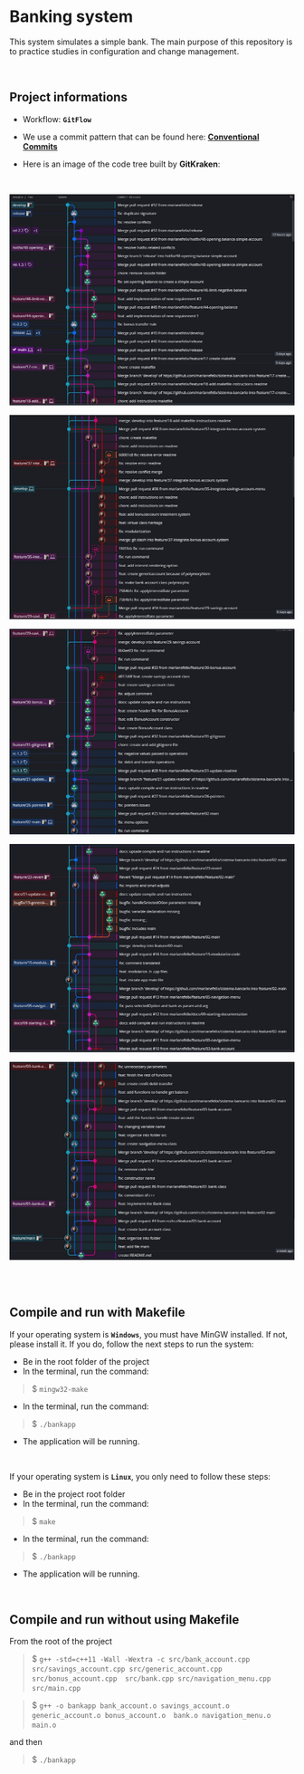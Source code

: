 # Banking system
This system simulates a simple bank. The main purpose of this repository is to practice studies in configuration and change management.

<br>

## Project informations
- Workflow: **`GitFlow`**

- We use a commit pattern that can be found here: [**Conventional Commits**](https://www.conventionalcommits.org/en/v1.0.0/)

- Here is an image of the code tree built by **GitKraken**:

<br>

![Tree head](./images/photo1.jpeg)

![Tree body 3](./images/photo2.jpeg)

![Tree body 2](./images/photo3.jpeg)

![Tree body 1](./images/photo4.jpeg)

![Tree root](./images/photo5.jpeg)

<br>
<br>

## Compile and run with Makefile
If your operating system is **`Windows`**, you must have MinGW installed.
If not, please install it.
If you do, follow the next steps to run the system:
- Be in the root folder of the project
- In the terminal, run the command:
> $ `mingw32-make`
- In the terminal, run the command:
> $ `./bankapp`
- The application will be running.

<br>

If your operating system is **`Linux`**, you only need to follow these steps:
- Be in the project root folder
- In the terminal, run the command:
> $ `make`
- In the terminal, run the command:
> $ `./bankapp`
- The application will be running.

<br>

## Compile and run without using Makefile
From the root of the project

> $ `g++ -std=c++11 -Wall -Wextra -c src/bank_account.cpp src/savings_account.cpp src/generic_account.cpp src/bonus_account.cpp  src/bank.cpp src/navigation_menu.cpp src/main.cpp`

> $ `g++ -o bankapp bank_account.o savings_account.o generic_account.o bonus_account.o  bank.o navigation_menu.o main.o`

and then

> $ `./bankapp`